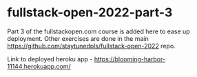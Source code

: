 # fullstack-open-2022-part-3
Part 3 of the fullstackopen.com course is added here to ease up deployment. Other exercises are done in the main https://github.com/staytunedpls/fullstack-open-2022 repo.

Link to deployed heroku app - https://blooming-harbor-11144.herokuapp.com/